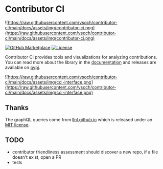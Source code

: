 # Contributor CI

![https://raw.githubusercontent.com/vsoch/contributor-ci/main/docs/assets/img/contributor-ci.png](https://raw.githubusercontent.com/vsoch/contributor-ci/main/docs/assets/img/contributor-ci.png)

[![GitHub Marketplace](https://img.shields.io/static/v1?label=Marketplace&message=contributor-action&color=blue?style=flat&logo=github)](https://github.com/marketplace/actions/contributor-ci-action)
[![License](https://img.shields.io/badge/license-MIT-brightgreen)](https://github.com/vsoch/contributor-ci-action/blob/master/LICENSE)

Contributor CI provides tools and visualizations for analyzing contributions. You
can read more about the library in the [documentation](https://contributor-ci.readthedocs.io/)
and releases are available on [pypi](https://pypi.org/project/contributor-ci).

![https://raw.githubusercontent.com/vsoch/contributor-ci/main/docs/assets/img/cci-interface.png](https://raw.githubusercontent.com/vsoch/contributor-ci/main/docs/assets/img/cci-interface.png)

## Thanks

The graphQL queries come from [llnl.github.io](https://github.com/LLNL/llnl.github.io) which is released
under an [MIT license](.github/LICENSE-LLNL).

## TODO

 - contributor friendliness assessment should discover a new repo, if a file doesn't exist, open a PR
 - tests
